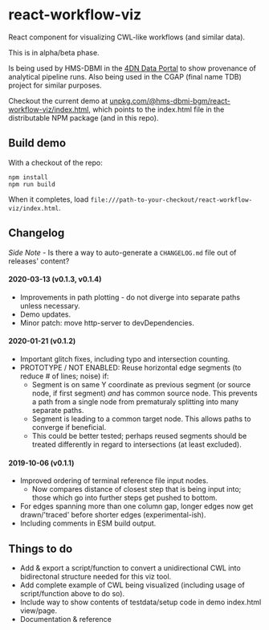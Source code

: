 # react-workflow-viz
React component for visualizing CWL-like workflows (and similar data).

This is in alpha/beta phase.


Is being used by HMS-DBMI in the [4DN Data Portal](https://data.4dnucleome.org/experiment-set-replicates/4DNESMU2MA2G/#graph-section) to show provenance of analytical pipeline runs.
Also being used in the CGAP (final name TDB) project for similar purposes.

Checkout the current demo at [unpkg.com/@hms-dbmi-bgm/react-workflow-viz/index.html](https://unpkg.com/@hms-dbmi-bgm/react-workflow-viz/index.html), which points to the index.html file in the distributable NPM package (and in this repo).

## Build demo

With a checkout of the repo:
```
npm install
npm run build
```

When it completes, load `file:///path-to-your-checkout/react-workflow-viz/index.html`.

## Changelog
_Side Note -_ Is there a way to auto-generate a `CHANGELOG.md` file out of releases' content?

#### 2020-03-13 (v0.1.3, v0.1.4)
- Improvements in path plotting - do not diverge into separate paths unless necessary.
- Demo updates.
- Minor patch: move http-server to devDependencies.

#### 2020-01-21 (v0.1.2)
- Important glitch fixes, including typo and intersection counting.
- PROTOTYPE / NOT ENABLED: Reuse horizontal edge segments (to reduce # of lines; noise) if:
  - Segment is on same Y coordinate as previous segment (or source node, if first segment) _and_ has common source node. This prevents a path from a single node from prematuraly splitting into many separate paths.
  - Segment is leading to a common target node. This allows paths to converge if beneficial.
  - This could be better tested; perhaps reused segments should be treated differently in regard to intersections (at least excluded).

#### 2019-10-06 (v0.1.1)

- Improved ordering of terminal reference file input nodes.
  - Now compares distance of closest step that is being input into; those which go into further steps get pushed to bottom.
- For edges spanning more than one column gap, longer edges now get drawn/'traced' before shorter edges (experimental-ish).
- Including comments in ESM build output.


## Things to do

- Add & export a script/function to convert a unidirectional CWL into bidirectonal structure needed for this viz tool.
- Add complete example of CWL being visualized (including usage of script/function above to do so).
- Include way to show contents of testdata/setup code in demo index.html view/page.
- Documentation & reference
